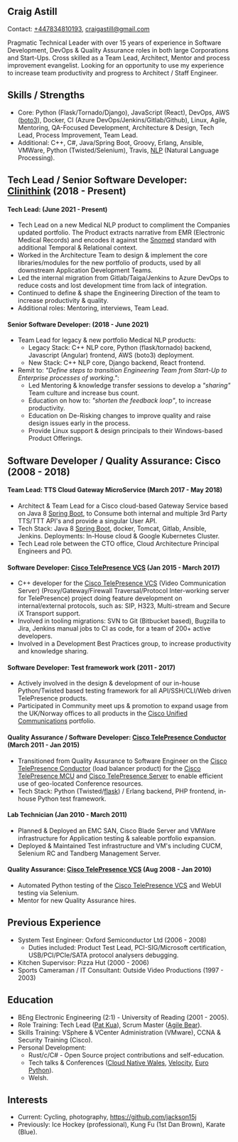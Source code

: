 Craig Astill
------------

Contact: [+447834810193], [craigastill@gmail.com]

Pragmatic Technical Leader with over 15 years of experience in Software
Development, DevOps & Quality Assurance roles in both large Corporations and
Start-Ups. Cross skilled as a Team Lead, Architect, Mentor and process
improvement evangelist. Looking for an opportunity to use my experience to
increase team productivity and progress to Architect / Staff Engineer.

Skills / Strengths
------------------

* Core: Python (Flask/Tornado/Django), JavaScript (React), DevOps, AWS
  ([boto3]), Docker, CI (Azure DevOps/Jenkins/Gitlab/Github), Linux, Agile,
  Mentoring, QA-Focused Development, Architecture & Design, Tech Lead, Process
  Improvement, Team Lead.
* Additional: C++, C#, Java/Spring Boot, Groovy, Erlang, Ansible, VMWare,
  Python (Twisted/Selenium), Travis, [NLP] (Natural Language Processing).

Tech Lead / Senior Software Developer: [Clinithink] (2018 - Present)
--------------------------------------------------------------------

#### Tech Lead: (June 2021 - Present)

* Tech Lead on a new Medical NLP product to compliment the Companies updated
  portfolio. The Product extracts narrative from EMR (Electronic Medical
  Records) and encodes it against the [Snomed] standard with additional
  Temporal & Relational context.
* Worked in the Architecture Team to design & implement the core
  libraries/modules for the new portfolio of products, used by all downstream
  Application Development Teams.
* Led the internal migration from Gitlab/Taiga/Jenkins to Azure DevOps to
  reduce costs and lost development time from lack of integration.
* Continued to define & shape the Engineering Direction of the team to increase
  productivity & quality.
* Additional roles: Mentoring, interviews, Team Lead.

#### Senior Software Developer: (2018 - June 2021)

* Team Lead for legacy & new portfolio Medical NLP products:
    * Legacy Stack: C++ NLP core, Python (flask/tornado) backend, Javascript
      (Angular) frontend, AWS (boto3) deployment.
    * New Stack: C++ NLP core, Django backend, React frontend.
* Remit to: _"Define steps to transition Engineering Team from Start-Up to
  Enterprise processes of working."_:
    * Led Mentoring & knowledge transfer sessions to develop a _"sharing"_ Team
      culture and increase bus count.
    * Education on how to: _"shorten the feedback loop"_, to increase
      productivity.
    * Education on De-Risking changes to improve quality and raise design
      issues early in the process.
    * Provide Linux support & design principals to their Windows-based
      Product Offerings.

Software Developer / Quality Assurance: Cisco (2008 - 2018)
-----------------------------------------------------------

#### Team Lead: TTS Cloud Gateway MicroService (March 2017 - May 2018)

* Architect & Team Lead for a Cisco cloud-based Gateway Service based on Java 8
  [Spring Boot], to Consume both internal and multiple 3rd Party TTS/TTT API's
  and provide a singular User API.
* Tech Stack: Java 8 [Spring Boot], docker, Tomcat, Gitlab, Ansible,
  Jenkins. Deployments: In-House cloud & Google Kubernetes Cluster.
* Tech Lead role between the CTO office, Cloud Architecture Principal Engineers
  and PO.

#### Software Developer: [Cisco TelePresence VCS] (Jan 2015 - March 2017)

* C++ developer for the [Cisco TelePresence VCS] (Video Communication Server)
  (Proxy/Gateway/Firewall Traversal/Protocol Inter-working server for
  TelePresence) project doing feature development on internal/external
  protocols, such as: SIP, H323, Multi-stream and Secure iX Transport support.
* Involved in tooling migrations: SVN to Git (Bitbucket based), Bugzilla to
  Jira, Jenkins manual jobs to CI as code, for a team of 200+ active
  developers.
* Involved in a Development Best Practices group, to increase productivity and
  knowledge sharing.

#### Software Developer: Test framework work (2011 - 2017)

* Actively involved in the design & development of our in-house Python/Twisted
  based testing framework for all API/SSH/CLI/Web driven TelePresence
  products.
* Participated in Community meet ups & promotion to expand usage from the
  UK/Norway offices to all products in the [Cisco Unified Communications]
  portfolio.

#### Quality Assurance / Software Developer: [Cisco TelePresence Conductor] (March 2011 - Jan 2015)

* Transitioned from Quality Assurance to Software Engineer on the [Cisco
  TelePresence Conductor] (load balancer product) for the [Cisco TelePresence
  MCU] and [Cisco TelePresence Server] to enable efficient use of geo-located
  Conference resources.
* Tech Stack: Python (Twisted/[flask]) / Erlang backend, PHP frontend, in-house
  Python test framework.

#### Lab Technician (Jan 2010 - March 2011)

* Planned & Deployed an EMC SAN, Cisco Blade Server and VMWare infrastructure
  for Application testing & saleable portfolio expansion.
* Deployed & Maintained Test infrastructure and VM's including CUCM, Selenium
  RC and Tandberg Management Server.

#### Quality Assurance: [Cisco TelePresence VCS] (Aug 2008 - Jan 2010)

* Automated Python testing of the [Cisco TelePresence VCS] and WebUI testing
  via Selenium.
* Mentor for new Quality Assurance hires.

Previous Experience
-------------------

* System Test Engineer: Oxford Semiconductor Ltd (2006 - 2008)
    * Duties included: Product Test Lead, PCI-SIG/Microsoft certification,
      USB/PCI/PCIe/SATA protocol analysers debugging.
* Kitchen Supervisor: Pizza Hut (2000 - 2006)
* Sports Cameraman / IT Consultant: Outside Video Productions (1997 - 2003)

Education
---------

* BEng Electronic Engineering (2:1) - University of Reading (2001 - 2005).
* Role Training: Tech Lead ([Pat Kua]), Scrum Master ([Agile Bear]).
* Skills Training: VSphere & VCenter Administration (VMware), CCNA & Security
  Training (Cisco).
* Personal Development:
    * Rust/c/C# - Open Source project contributions and self-education.
    * Tech talks & Conferences ([Cloud Native Wales], [Velocity], [Euro Python]).
    * Welsh.

Interests
---------

* Current: Cycling, photography, https://github.com/jackson15j
* Previously: Ice Hockey (professional), Kung Fu (1st Dan Brown), Karate
  (Blue).


[+447834810193]: tel:+447834810193
[craigastill@gmail.com]: mailto:craigastill@gmail.com
[Clinithink]: https://www.clinithink.com
[Snomed]: https://www.snomed.org

[Cisco TelePresence VCS]: https://www.cisco.com/c/en/us/products/unified-communications/telepresence-video-communication-server-vcs/index.html
[Cisco TelePresence Conductor]: https://www.cisco.com/c/en/us/products/conferencing/telepresence-conductor/index.html
[Cisco TelePresence MCU]: https://www.cisco.com/c/en/us/products/conferencing/telepresence-mcu-mse-series/index.html
[Cisco TelePresence Server]: https://www.cisco.com/c/en/us/products/conferencing/telepresence-server/index.html
[Cisco Unified Communications]: https://www.cisco.com/c/en/us/products/unified-communications/index.html

[NLP]: https://en.wikipedia.org/wiki/Natural_language_processing
[boto3]: https://boto3.amazonaws.com/v1/documentation/api/latest/index.html#
[BeautifulSoup]: https://www.crummy.com/software/BeautifulSoup/
[Requests]: http://docs.python-requests.org/en/latest/
[Paramiko]: http://www.paramiko.org
[urllib]: https://docs.python.org/3/library/urllib.html
[flask]: https://github.com/pallets/flask/

[Spring Boot]: http://spring.io/projects/spring-framework
[Pat Kua]: https://www.patkua.com
[Agile Bear]: https://agilebear.com
[Cloud Native Wales]: https://www.meetup.com/cloudnativewales/
[Velocity]: https://velocity-conference.com
[Euro Python]: https://europython.eu
